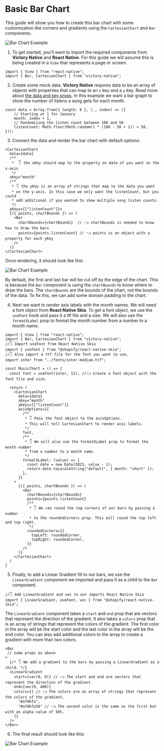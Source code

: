 # Basic Bar Chart

This guide will show you how to create this bar chart with some customization like corners and gradients using the `CartesianChart` and `Bar` components.

<div className="max-w-xs mx-auto">

  ![Bar Chart Example](../../assets/bar-guide-final.png)

</div>

1. To get started, you'll want to import the required components from **Victory Native** and **React Native**. For this guide we will assume this is being created in a `View` that represents a page or screen.

  ```tsx
  import { View } from "react-native";
  import { Bar, CartesianChart } from "victory-native";
  ```

2. Create some mock data. **Victory Native** requires data to be an array of objects with properties that can map to an `x` key and a `y` key. Read more about [the data and key props](../cartesian-chart#data-required). In this example we want a bar graph to show the number of listens a song gets for each month.
  
  ```tsx
  const data = Array.from({ length: 6 }, (_, index) => ({
      // Starting at 1 for Jaunary
      month: index + 1,
      // Randomizing the listen count between 100 and 50
      listenCount: Math.floor(Math.random() * (100 - 50 + 1)) + 50,
  }));
  ```

3. Connect the data and render the bar chart with default options:

  ```tsx
  <CartesianChart
    data={data}
    /**
     *  👇 the xKey should map to the property on data of you want on the x-axis
     */
    xKey="month"
    /** 
     * 👇 the yKey is an array of strings that map to the data you want
     * on the y-axis. In this case we only want the listenCount, but you could
     * add additional if you wanted to show multiple song listen counts.
     */
    yKeys={["listenCount"]}>
    {({ points, chartBounds }) => (
      <Bar 
        chartBounds={chartBounds}  // 👈 chartBounds is needed to know how to draw the bars
        points={points.listenCount} // 👈 points is an object with a property for each yKey
      />
    )}
  </CartesianChart>
  ```
  Once rendering, it should look like this:

  <div className="max-w-xs mx-auto">
  
  ![Bar Chart Example](../../assets/bar-guide-step-3.png)
  
  </div>

  By default, the first and last bar will be cut off by the edge of the chart. This is because the `Bar` component is using the `chartBounds` to know where to draw the bars. The `chartBounds` are the bounds of the chart, not the bounds of the data. To fix this, we can add some domain padding to the chart.
  
4. Next we want to render axis labels with the month names. We will need a font object from **React Native Skia**. To get a font object, we use the `useFont` hook and pass it a ttf file and a size. We will also use the `formatXLabel` prop to format the month number from a number to a month name.
  
  ```tsx
  import { View } from "react-native";
  import { Bar, CartesianChart } from "victory-native";
  //👇 Import useFont from React Native Skia
  import { useFont } from "@shopify/react-native-skia";
  //👇 Also import a ttf file for the font you want to use.
  import inter from "../fonts/inter-medium.ttf";
  
  const MusicChart = () => {
    const font = useFont(inter, 12); //👈 Create a font object with the font file and size.
    
    return (
      <CartesianChart
        data={data}
        xKey="month"
        yKeys={["listenCount"]}
        axisOptions={{
          /**
           * 👇 Pass the font object to the axisOptions. 
           * This will tell CartesianChart to render axis labels.
           */
          font,
          /**
           * 👇 We will also use the formatXLabel prop to format the month number
           * from a number to a month name.
           */
          formatXLabel: (value) => {
            const date = new Date(2023, value - 1);
            return date.toLocaleString("default", { month: "short" });
          },
        }}
      >
        {({ points, chartBounds }) => (
          <Bar
            chartBounds={chartBounds}
            points={points.listenCount}
            /**
             * 👇 We can round the top corners of our bars by passing a number
             * to the roundedCorners prop. This will round the top left and top right.
             */
            roundedCorners={{
              topLeft: roundedCorner,
              topRight: roundedCorner,
            }}
          />
        )}
      </CartesianChart>
    )
  }
  
  ```

5. Finally, to add a Linear Gradient fill to our bars, we use the `LinearGradient` component we imported and pass it as a child to the `Bar` component.

  ```tsx
  //👇 Add LinearGradient and vec to our imports React Native Skia
  import { LinearGradient, useFont, vec } from "@shopify/react-native-skia";
  ```

  The `LinearGradient` component takes a `start` and `end` prop that are vectors that represent the direction of the gradient. It also takes a `colors` prop that is an array of strings that represent the colors of the gradient. The first color in the array will be the start color and the last color in the array will be the end color. You can also add additional colors to the array to create a gradient with more than two colors.
  
  ```tsx
  <Bar
   // same props as above
  >
    {/* 👇 We add a gradient to the bars by passing a LinearGradient as a child. */}
    <LinearGradient
      start={vec(0, 0)} // 👈 The start and end are vectors that represent the direction of the gradient.
      end={vec(0, 400)}
      colors={[ // 👈 The colors are an array of strings that represent the colors of the gradient.
        "#a78bfa",
        "#a78bfa50" // 👈 The second color is the same as the first but with an alpha value of 50%.
      ]}
    />
  </Bar>
  ```

6. The final result should look like this:

  <div className="max-w-xs mx-auto">

  ![Bar Chart Example](../../assets/bar-guide-final.png)
  
  </div>
